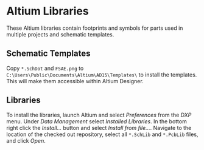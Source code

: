 # Altium Libraries

These Altium libraries contain footprints and symbols for parts used in multiple
projects and schematic templates.

## Schematic Templates

Copy `*.SchDot` and `FSAE.png` to `C:\Users\Public\Documents\Altium\AD15\Templates\`
to install the templates. This will make them accessible within Altium Designer.

## Libraries

To install the libraries, launch Altium and select *Preferences* from the *DXP*
menu. Under *Data Management* select *Installed Libraries*. In the bottom right
click the *Install...* button and select *Install from file...*. Navigate to the
location of the checked out repository, select all `*.SchLib` and `*.PcbLib`
files, and click *Open*.
